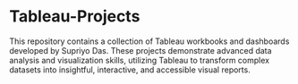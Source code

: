 # Tableau-Projects
This repository contains a collection of Tableau workbooks and dashboards developed by Supriyo Das. These projects demonstrate advanced data analysis and visualization skills, utilizing Tableau to transform complex datasets into insightful, interactive, and accessible visual reports.
